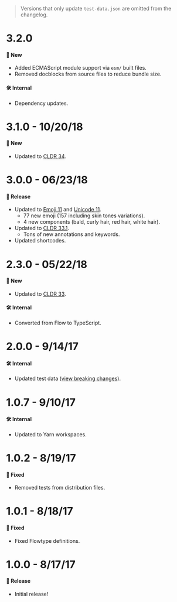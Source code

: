 > Versions that only update `test-data.json` are omitted from the changelog.

# 3.2.0

#### 🚀 New

- Added ECMAScript module support via `esm/` built files.
- Removed docblocks from source files to reduce bundle size.

#### 🛠 Internal

- Dependency updates.

# 3.1.0 - 10/20/18

#### 🚀 New

- Updated to [CLDR 34](http://cldr.unicode.org/index/downloads/cldr-34).

# 3.0.0 - 06/23/18

#### 🎉 Release

- Updated to [Emoji 11](https://emojipedia.org/emoji-11.0/) and
  [Unicode 11](http://unicode.org/versions/Unicode11.0.0/).
  - 77 new emoji (157 including skin tones variations).
  - 4 new components (bald, curly hair, red hair, white hair).
- Updated to [CLDR 33.1](http://cldr.unicode.org/index/downloads/cldr-33-1).
  - Tons of new annotations and keywords.
- Updated shortcodes.

# 2.3.0 - 05/22/18

#### 🚀 New

- Updated to [CLDR 33](http://cldr.unicode.org/index/downloads/cldr-33).

#### 🛠 Internal

- Converted from Flow to TypeScript.

# 2.0.0 - 9/14/17

#### 🛠 Internal

- Updated test data ([view breaking changes](../data/CHANGELOG.md)).

# 1.0.7 - 9/10/17

#### 🛠 Internal

- Updated to Yarn workspaces.

# 1.0.2 - 8/19/17

#### 🐞 Fixed

- Removed tests from distribution files.

# 1.0.1 - 8/18/17

#### 🐞 Fixed

- Fixed Flowtype definitions.

# 1.0.0 - 8/17/17

#### 🎉 Release

- Initial release!

